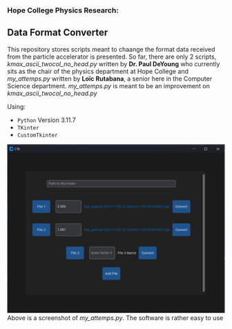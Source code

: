 ### Hope College Physics Research: 
## Data Format Converter
This repository stores scripts meant to chaange the format data received from the particle accelerator is presented.
So far, there are only 2 scripts, *kmax_ascii_twocol_no_head.py* written by **Dr. Paul DeYoung** who currently sits as 
the chair of the physics department at Hope College and *my_attemps.py* written by **Loïc Rutabana**, a senior here in
the Computer Science department. *my_attemps.py* is meant to be an improvement on *kmax_ascii_twocol_no_head.py*

Using:
 * `Python` Version 3.11.7
 * `TKinter`
 * `CustomTkinter`

![Alt text](assets/images/image.png)
Above is a screenshot of *my_attemps.py*. The software is rather easy to use